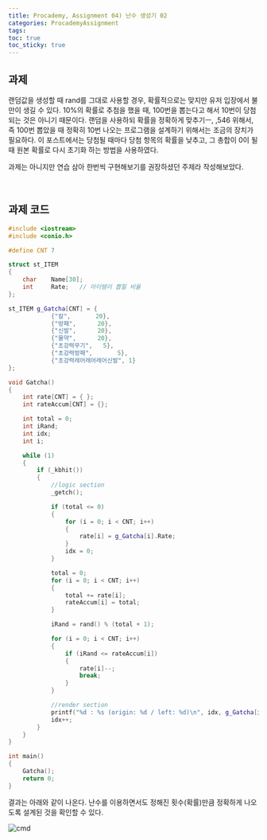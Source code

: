 ```yaml
---
title: Procademy, Assignment 04) 난수 생성기 02
categories: ProcademyAssignment
tags: 
toc: true
toc_sticky: true
---
```


## **과제**

랜덤값을 생성할 때 rand를 그대로 사용할 경우, 확률적으로는 맞지만 유저 입장에서 불만이 생길 수 있다. 10%의 확률로 추첨을 했을 때, 100번을 뽑는다고 해서 10번이 당첨되는 것은 아니기 때문이다. 랜덤을 사용하되 확률을 정확하게 맞추기ㅡ, ,546  위해서, 즉 100번 뽑았을 때 정확히 10번 나오는 프로그램을 설계하기 위해서는 조금의 장치가 필요하다. 이 포스트에서는 당첨될 때마다 당첨 항목의 확률을 낮추고, 그 총합이 0이 될 때 원본 확률로 다시 초기화 하는 방법을 사용하였다. 

과제는 아니지만 연습 삼아 한번씩 구현해보기를 권장하셨던 주제라 작성해보았다. 

<br/>

## **과제 코드**

```c++
#include <iostream>
#include <conio.h>

#define CNT 7

struct st_ITEM
{
	char	Name[30];
	int		Rate;	// 아이템이 뽑힐 비율
};

st_ITEM g_Gatcha[CNT] = {
			{"칼",		20},
			{"방패",		20},
			{"신발",		20},
			{"물약",		20},
			{"초강력무기",	5},
			{"초강력방패",		5},
			{"초강력레어레어레어신발", 1}
};

void Gatcha()
{
	int rate[CNT] = { };
	int rateAccum[CNT] = {};

	int total = 0;
	int iRand;
	int idx;
	int i;

	while (1)
	{
		if (_kbhit())
		{
			//logic section
			_getch();

			if (total <= 0)
			{
				for (i = 0; i < CNT; i++)
				{
					rate[i] = g_Gatcha[i].Rate;
				}
				idx = 0;
			}

			total = 0;
			for (i = 0; i < CNT; i++)
			{
				total += rate[i];
				rateAccum[i] = total;
			}

			iRand = rand() % (total + 1);

			for (i = 0; i < CNT; i++)
			{
				if (iRand <= rateAccum[i])
				{
					rate[i]--;
					break;
				}
			}

			//render section       
			printf("%d : %s (origin: %d / left: %d)\n", idx, g_Gatcha[i].Name, g_Gatcha[i].Rate, rate[i]);
			idx++;
		}
	}
}

int main()
{
	Gatcha();
	return 0;
}
```

결과는 아래와 같이 나온다. 난수를 이용하면서도 정해진 횟수(확률)만큼 정확하게 나오도록 설계된 것을 확인할 수 있다. 

![cmd](https://user-images.githubusercontent.com/96677719/217446069-0564cac5-9116-4201-8f92-9be455a0fbca.png)

